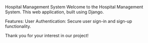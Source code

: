 Hospital Management System
Welcome to the Hospital Management System. This web application, built using Django.

Features:
User Authentication: Secure user sign-in and sign-up functionality.

Thank you for your interest in our project!
